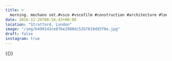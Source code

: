 ```yaml
---
title: >
  morning. mechano set.#vsco #vscofilm #construction #architecture #london
date: 2016-12-26T08:54:43+00:00
location: "Stratford, London"
image: "/img/b499143ce876e2980dc52b7819dd3f8e.jpg"
draft: false
instagram: true
---
```


{{<photo src="/img/b499143ce876e2980dc52b7819dd3f8e.jpg">}}
